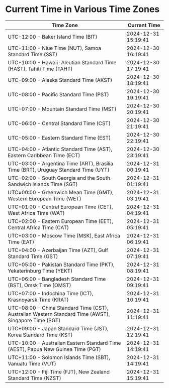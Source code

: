 # Current Time in Various Time Zones

| Time Zone | Current Time |
|-----------|--------------|
| UTC-12:00 - Baker Island Time (BIT) | 2024-12-31 15:19:41 |
| UTC-11:00 - Niue Time (NUT), Samoa Standard Time (SST) | 2024-12-30 16:19:41 |
| UTC-10:00 - Hawaii-Aleutian Standard Time (HAST), Tahiti Time (TAHT) | 2024-12-30 17:19:41 |
| UTC-09:00 - Alaska Standard Time (AKST) | 2024-12-30 18:19:41 |
| UTC-08:00 - Pacific Standard Time (PST) | 2024-12-30 19:19:41 |
| UTC-07:00 - Mountain Standard Time (MST) | 2024-12-30 20:19:41 |
| UTC-06:00 - Central Standard Time (CST) | 2024-12-30 21:19:41 |
| UTC-05:00 - Eastern Standard Time (EST) | 2024-12-30 22:19:41 |
| UTC-04:00 - Atlantic Standard Time (AST), Eastern Caribbean Time (ECT) | 2024-12-30 23:19:41 |
| UTC-03:00 - Argentina Time (ART), Brasília Time (BRT), Uruguay Standard Time (UYT) | 2024-12-31 00:19:41 |
| UTC-02:00 - South Georgia and the South Sandwich Islands Time (SGT) | 2024-12-31 01:19:41 |
| UTC±00:00 - Greenwich Mean Time (GMT), Western European Time (WET) | 2024-12-31 03:19:41 |
| UTC+01:00 - Central European Time (CET), West Africa Time (WAT) | 2024-12-31 04:19:41 |
| UTC+02:00 - Eastern European Time (EET), Central Africa Time (CAT) | 2024-12-31 05:19:41 |
| UTC+03:00 - Moscow Time (MSK), East Africa Time (EAT) | 2024-12-31 06:19:41 |
| UTC+04:00 - Azerbaijan Time (AZT), Gulf Standard Time (GST) | 2024-12-31 07:19:41 |
| UTC+05:00 - Pakistan Standard Time (PKT), Yekaterinburg Time (YEKT) | 2024-12-31 08:19:41 |
| UTC+06:00 - Bangladesh Standard Time (BST), Omsk Time (OMST) | 2024-12-31 09:19:41 |
| UTC+07:00 - Indochina Time (ICT), Krasnoyarsk Time (KRAT) | 2024-12-31 10:19:41 |
| UTC+08:00 - China Standard Time (CST), Australian Western Standard Time (AWST), Singapore Time (SGT) | 2024-12-31 11:19:41 |
| UTC+09:00 - Japan Standard Time (JST), Korea Standard Time (KST) | 2024-12-31 12:19:41 |
| UTC+10:00 - Australian Eastern Standard Time (AEST), Papua New Guinea Time (PGT) | 2024-12-31 14:19:41 |
| UTC+11:00 - Solomon Islands Time (SBT), Vanuatu Time (VUT) | 2024-12-31 14:19:41 |
| UTC+12:00 - Fiji Time (FJT), New Zealand Standard Time (NZST) | 2024-12-31 15:19:41 |
